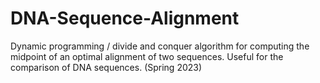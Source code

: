 # DNA-Sequence-Alignment
Dynamic programming / divide and conquer algorithm for computing the midpoint of an optimal alignment of two sequences. Useful for the comparison of DNA sequences. (Spring 2023)
